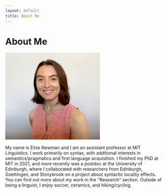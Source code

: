 ```yaml
---
layout: default
title: About Me
---
```


# About Me 

<img src="photos/author_photo.jpg" width="300">

My name is Elise Newman and I am an assistant professor at MIT Linguistics. I work primarily on syntax, with additional interests in semantics/pragmatics and first language acquisition. I finished my PhD at MIT in 2021, and more recently was a postdoc at the University of Edinburgh, where I collaborated with researchers from Edinburgh, Goettingen, and Stonybrook on a project about syntactic locality effects. You can find out more about my work in the "Research" section. Outside of being a linguist, I enjoy soccer, ceramics, and hiking/cycling.

